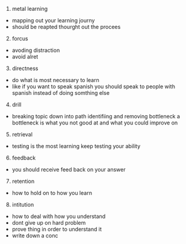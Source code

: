 1. metal learning 
- mapping out your learning journy 
- should be reapted thourght out the procees 
2. forcus 
- avoding distraction 
- avoid alret 
3. directness 
- do what is most necessary to learn 
- like if you want to speak spanish you should speak to people with spanish instead of doing somthing else 
4. drill 
- breaking topic down into path identifiing and removing bottleneck a bottleneck is what you not good at and what you could improve on 
5. retrieval 
- testing is the most learning keep testing your ability 
6. feedback 
- you should receive feed back on your answer 
7. retention 
- how to hold on to how you learn 
8. intitution 
- how to deal with how you understand 
- dont give up on hard problem 
- prove thing in order to understand it 
- write down a conc
